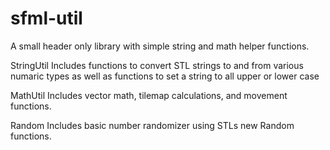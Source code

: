 # sfml-util
A small header only library with simple string and math helper functions. 

StringUtil
Includes functions to convert STL strings to and from various numaric types as well as functions to set a string to all upper or lower case

MathUtil
Includes vector math, tilemap calculations, and movement functions.

Random
Includes basic number randomizer using STLs new Random functions. 

